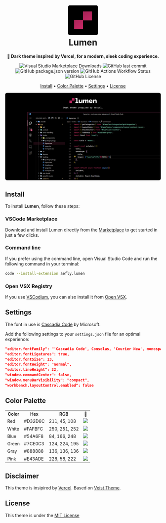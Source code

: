 <h1 align="center">
  <br>
  <img alt="Lumen Logo" width="96" src="https://github.com/aefly/lumen/blob/main/img/github/icon.png?raw=true">
  <br>
  Lumen
  <br>
</h1>

<p align="center">
  <strong>🌙 Dark theme inspired by Vercel, for a modern, sleek coding experience.</strong>
</p>

<p align="center">
  <img
    alt="Visual Studio Marketplace Downloads"
    src="https://img.shields.io/visual-studio-marketplace/d/aefly.lumen?labelColor=%23000000&color=%23D32D6C"
  />
  <img
    alt="GitHub last commit"
    src="https://img.shields.io/github/last-commit/aefly/lumen?display_timestamp=committer&labelColor=%23000000&color=%23D32D6C"
  />
  <img
    alt="GitHub package.json version"
    src="https://img.shields.io/github/package-json/v/aefly/lumen?labelColor=%23000000&color=%23D32D6C"
  />
  <img
    alt="GitHub Actions Workflow Status"
    src="https://img.shields.io/github/actions/workflow/status/aefly/lumen/publish.yaml?labelColor=%23000000&color=%23D32D6C"
  />
  <img
    alt="GitHub License"
    src="https://img.shields.io/github/license/aefly/lumen?&labelColor=%23000000&color=%23D32D6C"
  />
</p>

<p align="center">
  <a href="#install">Install</a> •
  <a href="#color-palette">Color Palette</a> •
  <a href="#settings">Settings</a> •
  <a href="#license">License</a>
</p>

<p align="center">
  <img alt="Lumen VSCode" src="https://github.com/aefly/lumen/blob/main/img/github/vscode.png?raw=true">
</p>

## Install

To install **Lumen**, follow these steps:

### VSCode Marketplace

Download and install Lumen directly from the [Marketplace](https://marketplace.visualstudio.com/items?itemName=aefly.lumen) to get started in just a few clicks.

### Command line

If you prefer using the command line, open Visual Studio Code and run the following command in your terminal:

```bash
code --install-extension aefly.lumen
```

### Open VSX Registry

If you use [VSCodium](https://vscodium.com/), you can also install it from [Open VSX](https://open-vsx.org/extension/aefly/lumen).

## Settings

The font in use is [Cascadia Code](https://github.com/microsoft/cascadia-code) by Microsoft.

Add the following settings to your `settings.json` file for an optimal experience:

```json
"editor.fontFamily": "'Cascadia Code', Consolas, 'Courier New', monospace",
"editor.fontLigatures": true,
"editor.fontSize": 13,
"editor.fontWeight": "normal",
"editor.lineHeight": 22,
"window.commandCenter": false,
"window.menuBarVisibility": "compact",
"workbench.layoutControl.enabled": false
```

## Color Palette

<table>
  <tr>
    <th>Color</th>
    <th>Hex</th>
    <th>RGB</th>
    <th>🎨</th>
  </tr>
  <tr>
    <td>Red</td>
    <td>#D32D6C</td>
    <td>211, 45, 108</td>
    <td><img src="https://placeholder.pics/svg/20x20/d32d6c" /></td>

  </tr>

  <tr>
    <td>White</td>
    <td>#FAFBFC</td>
    <td>250, 251, 252</td>
    <td><img src="https://placeholder.pics/svg/20x20/fafbfc" /></td>
  </tr>

  <tr>
    <td>Blue</td>
    <td>#54A6F8</td>
    <td>84, 166, 248</td>
    <td><img src="https://placeholder.pics/svg/20x20/54a6f8" /></td>
  </tr>

  <tr>
    <td>Green</td>
    <td>#7CE0C3</td>
    <td>124, 224, 195</td>
    <td><img src="https://placeholder.pics/svg/20x20/7ce0c3" /></td>
  </tr>

  <tr>
    <td>Gray</td>
    <td>#888888</td>
    <td>136, 136, 136</td>
    <td><img src="https://placeholder.pics/svg/20x20/888888" /></td>
  </tr>

  <tr>
    <td>Pink</td>
    <td>#E43ADE</td>
    <td>228, 58, 222</td>
    <td><img src="https://placeholder.pics/svg/20x20/e43ade" /></td>
  </tr>
  
</table>

## Disclaimer

This theme is insipired by [Vercel](https://vercel.com). Based on [Veist Theme](https://github.com/guilhermerodz/veist-theme).

## License

This theme is under the [MIT License](./LICENSE)
